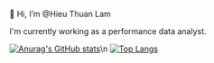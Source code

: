 👋 Hi, I’m @Hieu Thuan Lam

I'm currently working as a performance data analyst.

[![Anurag's GitHub stats](https://github-readme-stats.vercel.app/api?username=hieulam1312)](https://github.com/anuraghazra/github-readme-stats)\n
[![Top Langs](https://github-readme-stats.vercel.app/api/top-langs/?username=hieulam1312&layout=compact)](https://github.com/anuraghazra/github-readme-stats)
